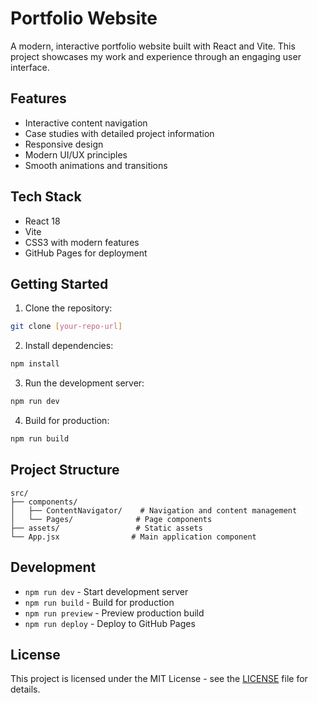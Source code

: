 # Portfolio Website

A modern, interactive portfolio website built with React and Vite. This project showcases my work and experience through an engaging user interface.

## Features

- Interactive content navigation
- Case studies with detailed project information
- Responsive design
- Modern UI/UX principles
- Smooth animations and transitions

## Tech Stack

- React 18
- Vite
- CSS3 with modern features
- GitHub Pages for deployment

## Getting Started

1. Clone the repository:
```bash
git clone [your-repo-url]
```

2. Install dependencies:
```bash
npm install
```

3. Run the development server:
```bash
npm run dev
```

4. Build for production:
```bash
npm run build
```

## Project Structure

```
src/
├── components/
│   ├── ContentNavigator/    # Navigation and content management
│   └── Pages/              # Page components
├── assets/                 # Static assets
└── App.jsx                # Main application component
```

## Development

- `npm run dev` - Start development server
- `npm run build` - Build for production
- `npm run preview` - Preview production build
- `npm run deploy` - Deploy to GitHub Pages

## License

This project is licensed under the MIT License - see the [LICENSE](LICENSE) file for details.
